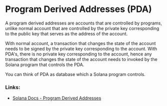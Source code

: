 # Program Derived Addresses (PDA)

A program derived addresses are accounts that are controlled by programs, unlike normal account that are
controlled by the private key corresponding to the public key that serves as the address of the account.

With normal account, a transaction that changes the state of the account needs to be signed by the private key
corresponding to the account. With PDA's, there is no private key corresponding to the account, hence any
transaction that changes the state of the account needs to invoked by the Solana program that controls the PDA.

You can think of PDA as database which a Solana program controls.

### Links:
- [Solana Docs - Program Derived Addresses](https://docs.solana.com/developing/programming-model/calling-between-programs#program-derived-addresses)